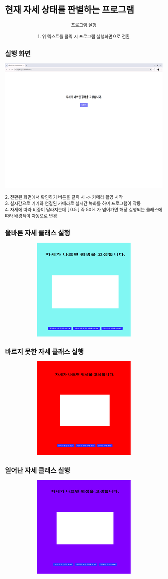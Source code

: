 # 현재 자세 상태를 판별하는 프로그램
<div align="center">
<a href="https://songseunggun.github.io/TM-02/"> 프로그램 실행 </a>
<br><br>
1. 위 텍스트를 클릭 시 프로그램 실행화면으로 전환
</div>

## 실행 화면
<p align="center">
<img src="./model/tm02-1.png" alt="Image 1" width="700" height="400">
<br>
</p>
2. 전환된 화면에서 확인하기 버튼을 클릭 시 -> 카메라 촬영 시작 <br>
3. 실시간으로 기기와 연결된 카메라로 실시간 녹화를 하며 프로그램이 작동  <br>
4. 자세에 따라 비중이 달라지는데 [ 0.5 ] 즉 50% 가 넘어가면 해당 실행되는 클래스에 따라 배경색이 자동으로 변경  <br>

## 올바른 자세 클래스 실행
<p align="center">
<img src="./model/tm02-2.png" alt="Image 2" width="300" height="300">
</p>

## 바르지 못한 자세 클래스 실행
<p align="center">
<img src="./model/tm02-3.png" alt="Image 3" width="300" height="300"><br>
</p>

## 일어난 자세 클래스 실행
<p align="center">
<img src="./model/tm02-4.png" alt="Image 4" width="300" height="300">
</p>
